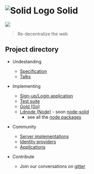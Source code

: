 # ![Solid Logo](https://avatars3.githubusercontent.com/u/14262490?v=3&s=20) Solid
[![](https://img.shields.io/badge/project-Solid-7C4DFF.svg?style=flat-square)](https://github.com/solid/solid)
> Re-decentralize the web

## Project directory

- Undestanding
  - [Specification](https://github.com/solid/solid-spec)
  - [Talks](https://github.com/solid/talks)

- Implementing
  - [Sign-up/Login application](https://github.com/solid/solid-signup)
  - [Test suite](https://github.com/solid/solid-tests)
  - [Gold (Go)](https://github.com/linkeddata/gold)
  - [Ldnode (Node)](https://github.com/linkeddata/ldnode) - soon [node-solid](https://github.com/nicola/node-solid)
    - see all the [node packages](https://github.com/solid?utf8=%E2%9C%93&query=node)

- Community
  - [Server implementations](https://github.com/solid/solid-platform)
  - [Identity providers](https://github.com/solid/solid-idps)
  - [Applications](https://github.com/solid/solid-apps)

- Contribute
  - Join our conversations on [gitter](https://gitter.im/solid/solid)
